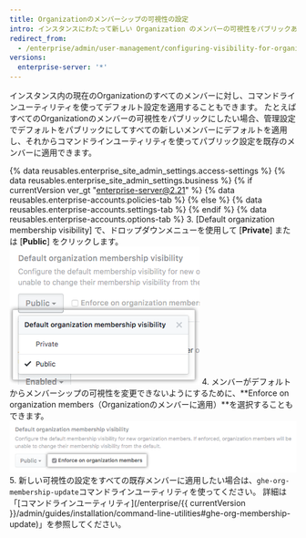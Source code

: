 ```yaml
---
title: Organizationのメンバーシップの可視性の設定
intro: インスタンスにわたって新しい Organization のメンバーの可視性をパブリックあるいはプライベートに設定できます。 また、メンバーが自分の可視性をデフォルトから変更できないようにすることもできます。
redirect_from:
  - /enterprise/admin/user-management/configuring-visibility-for-organization-membership
versions:
  enterprise-server: '*'
---
```


インスタンス内の現在のOrganizationのすべてのメンバーに対し、コマンドラインユーティリティを使ってデフォルト設定を適用することもできます。 たとえばすべてのOrganizationのメンバーの可視性をパブリックにしたい場合、管理設定でデフォルトをパブリックにしてすべての新しいメンバーにデフォルトを適用し、それからコマンドラインユーティリティを使ってパブリック設定を既存のメンバーに適用できます。

{% data reusables.enterprise_site_admin_settings.access-settings %}
{% data reusables.enterprise_site_admin_settings.business %}
{% if currentVersion ver_gt "enterprise-server@2.21" %}
{% data reusables.enterprise-accounts.policies-tab %}
{% else %}
{% data reusables.enterprise-accounts.settings-tab %}
{% endif %}
{% data reusables.enterprise-accounts.options-tab %}
3. [Default organization membership visibility] で、ドロップダウンメニューを使用して [**Private**] または [**Public**] をクリックします。 ![デフォルトの Organization のメンバーシップの可視性をパブリックあるいはプライベートに設定するオプションを持つドロップダウンメニュー](/assets/images/enterprise/site-admin-settings/default-organization-membership-visibility-drop-down-menu.png)
4. メンバーがデフォルトからメンバーシップの可視性を変更できないようにするために、**Enforce on organization members（Organizationのメンバーに適用）**を選択することもできます。 ![デフォルト設定を全メンバーに強制するチェックボックス](/assets/images/enterprise/site-admin-settings/enforce-default-org-membership-visibility-setting.png)
5. 新しい可視性の設定をすべての既存メンバーに適用したい場合は、`ghe-org-membership-update`コマンドラインユーティリティを使ってください。 詳細は「[コマンドラインユーティリティ](/enterprise/{{ currentVersion }}/admin/guides/installation/command-line-utilities#ghe-org-membership-update)」を参照してください。
